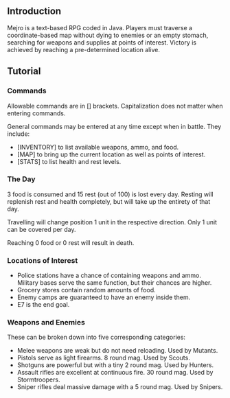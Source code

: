 <h2>Introduction</h2>

<p>Mejro is a text-based RPG coded in Java. Players must traverse a coordinate-based map without dying to enemies or an empty stomach, searching for weapons and supplies at points of interest. Victory is achieved by reaching a pre-determined location alive.</p>

<h2>Tutorial</h2>

<h3>Commands</h3>

<p>Allowable commands are in [] brackets. Capitalization does not matter when entering commands.</p>
<p>General commands may be entered at any time except when in battle. They include:</p>
<ul>
  <li>[INVENTORY] to list available weapons, ammo, and food.</li>
  <li>[MAP] to bring up the current location as well as points of interest.</li>
  <li>[STATS] to list health and rest levels.</li>
</ul>

<h3>The Day</h3>

<p>3 food is consumed and 15 rest (out of 100) is lost every day. Resting will replenish rest and health completely, but will take up the entirety of that day.</p>
<p>Travelling will change position 1 unit in the respective direction. Only 1 unit can be covered per day.</p>
<p>Reaching 0 food or 0 rest will result in death.</p>

<h3>Locations of Interest</h3>
<ul>
  <li>Police stations have a chance of containing weapons and ammo. Military bases serve the same function, but their chances are higher.</li>
  <li>Grocery stores contain random amounts of food.</li>
  <li>Enemy camps are guaranteed to have an enemy inside them.</li>
  <li>E7 is the end goal.</li>
</ul>

<h3>Weapons and Enemies</h3>
<p>These can be broken down into five corresponding categories:</p>
<ul>
  <li>Melee weapons are weak but do not need reloading. Used by Mutants.</li>
  <li>Pistols serve as light firearms. 8 round mag. Used by Scouts.</li>
  <li>Shotguns are powerful but with a tiny 2 round mag. Used by Hunters.</li>
  <li>Assault rifles are excellent at continuous fire. 30 round mag. Used by Stormtroopers.</li>
  <li>Sniper rifles deal massive damage with a 5 round mag. Used by Snipers.</li>
</ul>




